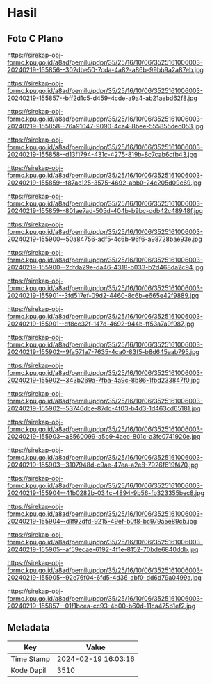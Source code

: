 # Hasil

## Foto C Plano

https://sirekap-obj-formc.kpu.go.id/a8ad/pemilu/pdpr/35/25/16/10/06/3525161006003-20240219-155856--302dbe50-7cda-4a82-a86b-99bb9a2a87eb.jpg

https://sirekap-obj-formc.kpu.go.id/a8ad/pemilu/pdpr/35/25/16/10/06/3525161006003-20240219-155857--bff2d1c5-d459-4cde-a9a4-ab21aebd62f8.jpg

https://sirekap-obj-formc.kpu.go.id/a8ad/pemilu/pdpr/35/25/16/10/06/3525161006003-20240219-155858--76a91047-9090-4ca4-8bee-555855dec053.jpg

https://sirekap-obj-formc.kpu.go.id/a8ad/pemilu/pdpr/35/25/16/10/06/3525161006003-20240219-155858--d13f1794-431c-4275-819b-8c7cab6cfb43.jpg

https://sirekap-obj-formc.kpu.go.id/a8ad/pemilu/pdpr/35/25/16/10/06/3525161006003-20240219-155859--f87ac125-3575-4692-abb0-24c205d09c69.jpg

https://sirekap-obj-formc.kpu.go.id/a8ad/pemilu/pdpr/35/25/16/10/06/3525161006003-20240219-155859--801ae7ad-505d-404b-b9bc-ddb42c48948f.jpg

https://sirekap-obj-formc.kpu.go.id/a8ad/pemilu/pdpr/35/25/16/10/06/3525161006003-20240219-155900--50a84756-adf5-4c6b-96f6-a98728bae93e.jpg

https://sirekap-obj-formc.kpu.go.id/a8ad/pemilu/pdpr/35/25/16/10/06/3525161006003-20240219-155900--2dfda29e-da46-4318-b033-b2d468da2c94.jpg

https://sirekap-obj-formc.kpu.go.id/a8ad/pemilu/pdpr/35/25/16/10/06/3525161006003-20240219-155901--3fd517ef-09d2-4460-8c6b-e665e42f9889.jpg

https://sirekap-obj-formc.kpu.go.id/a8ad/pemilu/pdpr/35/25/16/10/06/3525161006003-20240219-155901--df8cc32f-147d-4692-944b-ff53a7a9f987.jpg

https://sirekap-obj-formc.kpu.go.id/a8ad/pemilu/pdpr/35/25/16/10/06/3525161006003-20240219-155902--9fa571a7-7635-4ca0-83f5-b8d645aab795.jpg

https://sirekap-obj-formc.kpu.go.id/a8ad/pemilu/pdpr/35/25/16/10/06/3525161006003-20240219-155902--343b269a-7fba-4a9c-8b86-1fbd233847f0.jpg

https://sirekap-obj-formc.kpu.go.id/a8ad/pemilu/pdpr/35/25/16/10/06/3525161006003-20240219-155902--53746dce-87dd-4f03-b4d3-1d463cd65181.jpg

https://sirekap-obj-formc.kpu.go.id/a8ad/pemilu/pdpr/35/25/16/10/06/3525161006003-20240219-155903--a8560099-a5b9-4aec-801c-a3fe0741920e.jpg

https://sirekap-obj-formc.kpu.go.id/a8ad/pemilu/pdpr/35/25/16/10/06/3525161006003-20240219-155903--3107948d-c9ae-47ea-a2e8-7926f619f470.jpg

https://sirekap-obj-formc.kpu.go.id/a8ad/pemilu/pdpr/35/25/16/10/06/3525161006003-20240219-155904--41b0282b-034c-4894-9b56-fb323355bec8.jpg

https://sirekap-obj-formc.kpu.go.id/a8ad/pemilu/pdpr/35/25/16/10/06/3525161006003-20240219-155904--d1f92dfd-9215-49ef-b0f8-bc979a5e89cb.jpg

https://sirekap-obj-formc.kpu.go.id/a8ad/pemilu/pdpr/35/25/16/10/06/3525161006003-20240219-155905--af59ecae-6192-4f1e-8152-70bde6840ddb.jpg

https://sirekap-obj-formc.kpu.go.id/a8ad/pemilu/pdpr/35/25/16/10/06/3525161006003-20240219-155905--92e76f04-6fd5-4d36-abf0-dd6d79a0499a.jpg

https://sirekap-obj-formc.kpu.go.id/a8ad/pemilu/pdpr/35/25/16/10/06/3525161006003-20240219-155857--01f1bcea-cc93-4b00-b60d-11ca475b1ef2.jpg


## Metadata

| Key        | Value               |
| ---------- | ------------------- |
| Time Stamp | 2024-02-19 16:03:16 |
| Kode Dapil | 3510                |




